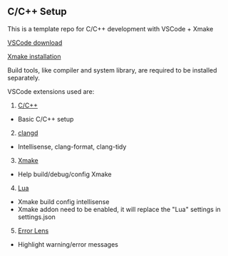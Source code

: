 ## C/C++ Setup

This is a template repo for C/C++ development with VSCode + Xmake

[VSCode download](https://code.visualstudio.com/download)

[Xmake installation](https://xmake.io/#/guide/installation)

Build tools, like compiler and system library, are required to be installed separately.

VSCode extensions used are:

1. [C/C++](https://marketplace.visualstudio.com/items?itemName=ms-vscode.cpptools)
  * Basic C/C++ setup
2. [clangd](https://marketplace.visualstudio.com/items?itemName=llvm-vs-code-extensions.vscode-clangd)
  * Intellisense, clang-format, clang-tidy
3. [Xmake](https://marketplace.visualstudio.com/items?itemName=tboox.xmake-vscode)
  * Help build/debug/config Xmake
4. [Lua](https://marketplace.visualstudio.com/items?itemName=sumneko.lua)
  * Xmake build config intellisense
  * Xmake addon need to be enabled, it will replace the "Lua" settings in settings.json
5. [Error Lens](https://marketplace.visualstudio.com/items?itemName=usernamehw.errorlens)
  * Highlight warning/error messages
